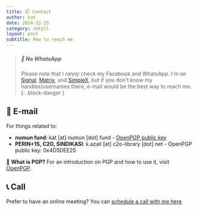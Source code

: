 ```yaml
---
title: 📫 Contact
author: kat
date: 2024-12-25
category: Jekyll
layout: post
subtitle: How to reach me
---
```


> ##### 📵 No WhatsApp
>
> Please note that I _rarely_ check my Facebook and WhatsApp. I'm on [Signal](https://signal.org/), [Matrix](https://matrix.org/), and [SimpleX](https://simplex.chat/), but if you don't know my handles/usernames there, e-mail would be the best way to reach me. 
{: .block-danger }

## 📧 E-mail
For things related to: 
- **numun fund**: kat [at] numun [dot] fund - [OpenPGP public key](https://keys.openpgp.org/vks/v1/by-fingerprint/68A403270377DF116E83B878736758B207CAD805)
- **PERIN+1S, C2O, SINDIKASI**: k.azali [at] c2o-library [dot] net - OpenPGP public key: 0x4D5DEE25

🔐 **What is PGP?** For an introduction on PGP and how to use it, visit [OpenPGP](https://www.openpgp.org/).

## 📞 Call

Prefer to have an online meeting? You can [schedule a call with me here](https://cal.numun.fund/kat)
